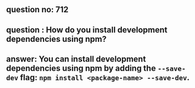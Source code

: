 
      
## question no: 712

## question : How do you install development dependencies using npm?

## answer: You can install development dependencies using npm by adding the `--save-dev` flag: `npm install <package-name> --save-dev`.
      